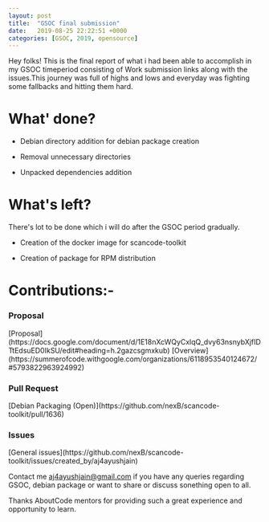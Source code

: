 ```yaml
---
layout: post
title:  "GSOC final submission"
date:   2019-08-25 22:22:51 +0000
categories: [GSOC, 2019, opensource]  
---
```


Hey folks! 
This is the final report of what i had been able to accomplish in my  GSOC timeperiod consisting of Work submission links along with the issues.This journey was full of highs and lows and everyday was fighting some fallbacks and hitting them hard.

# What' done?

* Debian directory addition for debian package creation

* Removal unnecessary directories

* Unpacked dependencies addition 


# What's left?

There's lot to be done which i will do after the GSOC period gradually.

* Creation of the docker image for scancode-toolkit

* Creation of package for RPM distribution

# Contributions:-	
	
<h3>Proposal</h3>
[Proposal](https://docs.google.com/document/d/1E18nXcWQyCxlqQ_dvy63nsnybXjfIDTtEdsuED0IkSU/edit#heading=h.2gazcsgmxkub)
[Overview](https://summerofcode.withgoogle.com/organizations/6118953540124672/#5793822963924992)

<h3>Pull Request</h3> 
[Debian Packaging (Open)](https://github.com/nexB/scancode-toolkit/pull/1636)
	
<h3>Issues</h3>
[General issues](https://github.com/nexB/scancode-toolkit/issues/created_by/aj4ayushjain)

	


Contact me aj4ayushjain@gmail.com if you have any queries regarding GSOC, debian package or want to share or discuss sonething open to all.

Thanks AboutCode mentors for providing such a great experience and opportunity to  learn.

[project-overview]: https://summerofcode.withgoogle.com/organizations/6118953540124672/#5793822963924992
